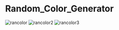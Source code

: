 # Random_Color_Generator
![rancolor](https://user-images.githubusercontent.com/96139807/232533694-e13925e4-bb2e-4935-be89-580840c50b12.PNG)
![rancolor2](https://user-images.githubusercontent.com/96139807/232533712-7c06ab09-a610-4678-a7d5-030b67f0f6c7.PNG)
![rancolor3](https://user-images.githubusercontent.com/96139807/232533721-e7aa96fa-9a42-424a-b8cf-564e9329f63b.PNG)
